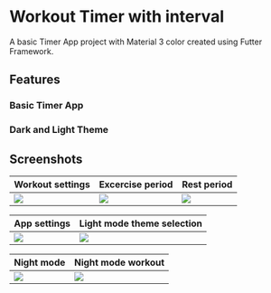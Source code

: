 # Workout Timer with interval

A basic Timer App project with Material 3 color created using Futter Framework.

## Features
### Basic Timer App
### Dark and Light Theme

## Screenshots
| Workout settings | Excercise period | Rest period |
| ---------------- | ---------------- | ----------- |
| ![](screenshots/tabata_config.png) | ![](screenshots/workout_exercise.png) | ![](screenshots/workout_rest.png)

| App settings | Light mode theme selection |
| ------------ | -------------------------- |
| ![](screenshots/settings.png) | ![](screenshots/light_theme.png) |

| Night mode | Night mode workout |
| ---------- | ------------------ |
| ![](screenshots/tabata_config_night.png) | ![](screenshots/workout_night.png) |

